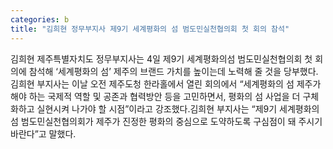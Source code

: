 ```yaml
---
categories: b
title: "김희현 정무부지사 제9기 세계평화의 섬 범도민실천협의회 첫 회의 참석"
---
```

김희현 제주특별자치도 정무부지사는 4일 제9기 세계평화의섬 범도민실천협의회 첫 회의에 참석해 ‘세계평화의 섬’ 제주의 브랜드 가치를 높이는데 노력해 줄 것을 당부했다.김희현 부지사는 이날 오전 제주도청 한라홀에서 열린 회의에서 “세계평화의 섬 제주가 해야 하는 국제적 역할 및 공존과 협력방안 등을 고민하면서, 평화의 섬 사업을 더 구체화하고 실현시켜 나가야 할 시점”이라고 강조했다.김희현 부지사는 “제9기 세계평화의 섬 범도민실천협의회가 제주가 진정한 평화의 중심으로 도약하도록 구심점이 돼 주시기 바란다”고 말했다.